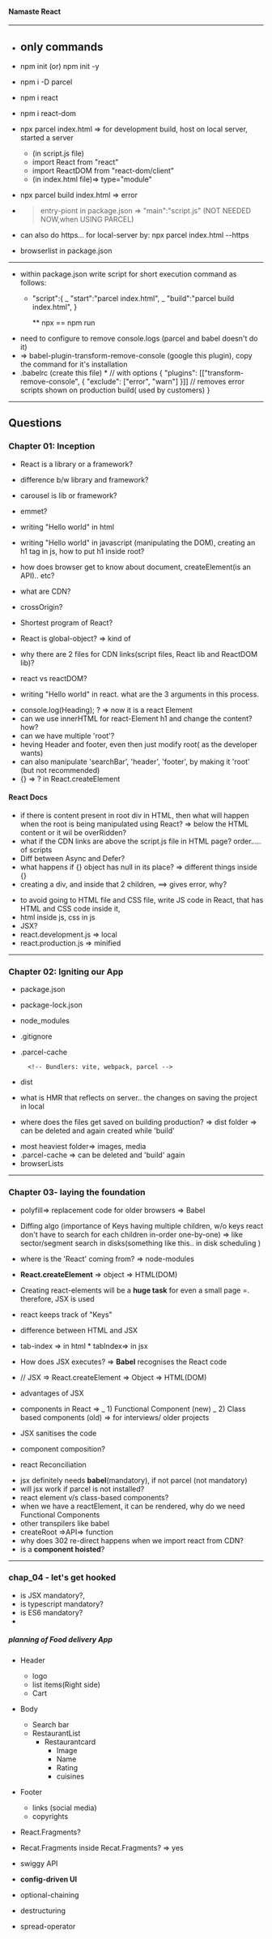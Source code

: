 #### Namaste React

---

- ## only commands
- npm init (or) npm init -y
- npm i -D parcel
- npm i react
- npm i react-dom
- npx parcel index.html => for development build, host on local server, started a server

  - (in script.js file)
  - import React from "react"
  - import ReactDOM from "react-dom/client"
  - (in index.html file)=> type="module"

- npx parcel build index.html => error
- > entry-piont in package.json => "main":"script.js" (NOT NEEDED NOW,when USING PARCEL)
- can also do https... for local-server by: npx parcel index.html --https
- browserlist in package.json

---

- within package.json write script for short execution command as follows:

  - "script":{
    _ "start":"parcel index.html",
    _ "build":"parcel build index.html",
    }

    \*\* npx == npm run

* need to configure to remove console.logs (parcel and babel doesn't do it)
* => babel-plugin-transform-remove-console (google this plugin), copy the command for it's installation
* .babelrc (create this file) \* // with options
  {
  "plugins": [["transform-remove-console", { "exclude": ["error", "warn"] }]] // removes error scripts shown on production build( used by customers)
  }

---

## Questions

### Chapter 01: Inception

- React is a library or a framework?
- difference b/w library and framework?
- carousel is lib or framework?
- emmet?
- writing "Hello world" in html
- writing "Hello world" in javascript (manipulating the DOM), creating an h1 tag in js, how to put h1 inside root?
- how does browser get to know about document, createElement(is an API).. etc?
- what are CDN?
- crossOrigin?
- Shortest program of React?
- React is global-object? => kind of
- why there are 2 files for CDN links(script files, React lib and ReactDOM lib)?
- react vs reactDOM?

- writing "Hello world" in react. what are the 3 arguments in this process.

* console.log(Heading); ? => now it is a react Element
* can we use innerHTML for react-Element h1 and change the content? how?
* can we have multiple 'root'?
* heving Header and footer, even then just modify root( as the developer wants)
* can also manipulate 'searchBar', 'header', 'footer', by making it 'root' (but not recommended)
* {} => ? in React.createElement

#### React Docs

- if there is content present in root div in HTML, then what will happen when the root is being manipulated using React? => below the HTML content or it wil be overRidden?
- what if the CDN links are above the script.js file in HTML page? order..... of scripts
- Diff between Async and Defer?
- what happens if {} object has null in its place? => different things inside {}
- creating a div, and inside that 2 children, ==> gives error, why?

* to avoid going to HTML file and CSS file, write JS code in React, that has HTML and CSS code inside it,
* html inside js, css in js
* JSX?
* react.development.js => local
* react.production.js => minified

---

### Chapter 02: Igniting our App

- package.json
- package-lock.json
- node_modules
- .gitignore
- .parcel-cache

        <!-- Bundlers: vite, webpack, parcel -->

    <!--  Create-React-App uses webpack, babel-->
    <!--
      ==> parcel is orchestrating the following functionalities
      1) HMR
        2) File watcher Algorithm => C++ 
        3) bundling
        4) minifying
        5) cleaning our code  () 
        6) dev and production build
        7) Super fast build algorithm
        8) image optimization    
        9) parcel-cache while development => 
        10) Compression
        11) Compatible with older version of browser
        12) HTTPS on dev
        13) parcel manages the port number also
        14) Consisten Hashing Algorithm
        15) Zero configure
        16) transitive dependency
        17) tree Shaking
    -->

- dist
- what is HMR that reflects on server.. the changes on saving the project in local
- where does the files get saved on building production? => dist folder => can be deleted and again created while 'build'

* most heaviest folder=> images, media
* .parcel-cache => can be deleted and 'build' again
* browserLists

---

### Chapter 03- laying the foundation

- polyfill=> replacement code for older browsers => Babel
- Diffing algo (importance of Keys having multiple children, w/o keys react don't have to search for each children in-order one-by-one) => like sector/segment search in disks(something like this.. in disk scheduling )

- where is the 'React' coming from? => node-modules

- **React.createElement** => object => HTML(DOM)
- Creating react-elements will be a **huge task** for even a small page
  =. therefore, JSX is used
- react keeps track of "Keys"
- difference between HTML and JSX
- tab-index => in html \* tabIndex=> in jsx
- How does JSX executes? => **Babel** recognises the React code
- // JSX => React.createElement => Object => HTML(DOM)
- advantages of JSX

* components in React =>
  _ 1) Functional Component (new)
  _ 2) Class based components (old) => for interviews/ older projects

* JSX sanitises the code
* component composition?

- react Reconciliation

* jsx definitely needs **babel**(mandatory), if not parcel (not mandatory)
* will jsx work if parcel is not installed?
* react element v/s class-based components?
* when we have a reactElement, it can be rendered, why do we need Functional Components
* other transpilers like babel
* createRoot =>API=> function
* why does 302 re-direct happens when we import react from CDN?
* is a **component hoisted**?

 ---
 ### chap_04 - let's get hooked
* is JSX mandatory?, 
* is typescript mandatory?
* is ES6 mandatory?
* 
##### planning of **Food delivery App**
  * Header
      * logo
      * list items(Right side)
      * Cart
  * Body
      * Search bar
      * RestaurantList
        * Restaurantcard
          * Image
          * Name  
          * Rating
          * cuisines
  * Footer
      * links (social media)
      * copyrights
      

* React.Fragments?
* Recat.Fragments inside Recat.Fragments? => yes
  
* swiggy API
* **config-driven UI**
* optional-chaining
* destructuring
* spread-operator